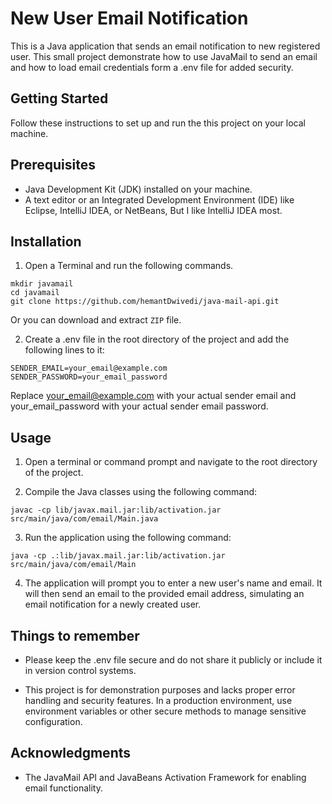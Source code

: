 # New User Email Notification

This is a Java application that sends an email notification to new registered user. This small project demonstrate how to use JavaMail to send an email and how to load email credentials form a .env file for added security.

## Getting Started
Follow these instructions to set up and run the this project on your local machine.

## Prerequisites
* Java Development Kit (JDK) installed on your machine.
* A text editor or an Integrated Development Environment (IDE) like Eclipse, IntelliJ IDEA, or NetBeans, But I like IntelliJ IDEA most.

## Installation
1. Open a Terminal and run the following commands.
```terminal
mkdir javamail
cd javamail
git clone https://github.com/hemantDwivedi/java-mail-api.git
```
Or you can download and extract ```ZIP``` file.

2. Create a .env file in the root directory of the project and add the following lines to it:
```file
SENDER_EMAIL=your_email@example.com
SENDER_PASSWORD=your_email_password
```

Replace your_email@example.com with your actual sender email and your_email_password with your actual sender email password.

## Usage

1. Open a terminal or command prompt and navigate to the root directory of the project.

2. Compile the Java classes using the following command:

```terminal
javac -cp lib/javax.mail.jar:lib/activation.jar src/main/java/com/email/Main.java
```

3. Run the application using the following command:
```terminal
java -cp .:lib/javax.mail.jar:lib/activation.jar src/main/java/com/email/Main
```

4. The application will prompt you to enter a new user's name and email. It will then send an email to the provided email address, simulating an email notification for a newly created user.

## Things to remember
* Please keep the .env file secure and do not share it publicly or include it in version control systems.

* This project is for demonstration purposes and lacks proper error handling and security features. In a production environment, use environment variables or other secure methods to manage sensitive configuration.

## Acknowledgments
- The JavaMail API and JavaBeans Activation Framework for enabling email functionality.